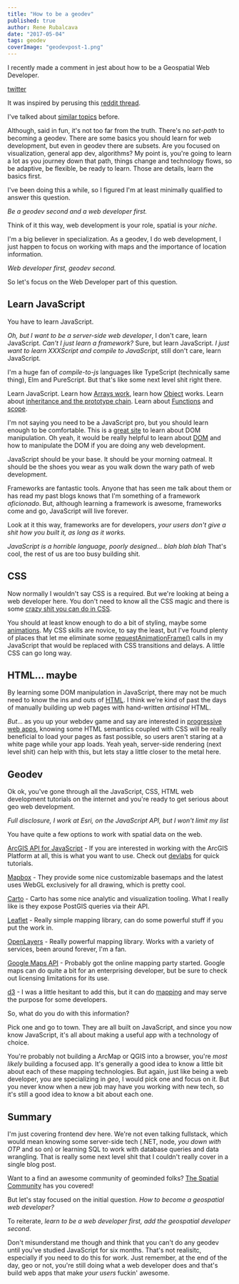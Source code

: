 ```yaml
---
title: "How to be a geodev"
published: true
author: Rene Rubalcava
date: "2017-05-04"
tags: geodev
coverImage: "geodevpost-1.png"
---
```


I recently made a comment in jest about how to be a Geospatial Web Developer.

[twitter](https://twitter.com/odoenet/status/858773180655190016)

It was inspired by perusing this [reddit thread](https://www.reddit.com/r/gis/comments/68ff95/how_to_become_a_geospatial_web_developer/).

I've talked about [similar topics](https://odoe.net/blog/gis-analyst-gis-developer/) before.

Although, said in fun, it's not too far from the truth. There's no _set-path_ to becoming a geodev. There are some basics you should learn for web development, but even in geodev there are subsets. Are you focused on visualization, general app dev, algorithms? My point is, you're going to learn a lot as you journey down that path, things change and technology flows, so be adaptive, be flexible, be ready to learn. Those are details, learn the basics first.

I've been doing this a while, so I figured I'm at least minimally qualified to answer this question.

_Be a geodev second and a web developer first._

Think of it this way, web development is your role, spatial is your _niche_.

I'm a big believer in specialization. As a geodev, I do web development, I just happen to focus on working with maps and the importance of location information.

_Web developer first, geodev second._

So let's focus on the Web Developer part of this question.

## Learn JavaScript

You have to learn JavaScript.

_Oh, but I want to be a server-side web developer_, I don't care, learn JavaScript. _Can't I just learn a framework?_ Sure, but learn JavaScript. _I just want to learn XXXScript and compile to JavaScript_, still don't care, learn JavaScript.

I'm a huge fan of _compile-to-js_ languages like TypeScript (technically same thing), Elm and PureScript. But that's like some next level shit right there.

Learn JavaScript. Learn how [Arrays work](https://developer.mozilla.org/en-US/docs/Web/JavaScript/Reference/Global_Objects/Array), learn how [Object](https://developer.mozilla.org/en-US/docs/Web/JavaScript/Reference/Global_Objects/Object) works. Learn about [inheritance and the prototype chain](https://developer.mozilla.org/en-US/docs/Web/JavaScript/Inheritance_and_the_prototype_chain). Learn about [Functions](https://developer.mozilla.org/en-US/docs/Web/JavaScript/Reference/Global_Objects/Function) and [scope](https://docs.microsoft.com/en-us/scripting/javascript/advanced/variable-scope-javascript).

I'm not saying you need to be a JavaScript pro, but you should learn enough to be comfortable. This is a [great site](https://plainjs.com/javascript/) to learn about DOM manipulation. Oh yeah, it would be really helpful to learn about [DOM](https://developer.mozilla.org/en-US/docs/Web/API/Document_Object_Model/Introduction) and how to manipulate the DOM if you are doing any web development.

JavaScript should be your base. It should be your morning oatmeal. It should be the shoes you wear as you walk down the wary path of web development.

Frameworks are fantastic tools. Anyone that has seen me talk about them or has read my past blogs knows that I'm something of a framework _aficionado_. But, although learning a framework is awesome, frameworks come and go, JavaScript will live forever.

Look at it this way, frameworks are for developers, _your users don't give a shit how you built it, as long as it works._

_JavaScript is a horrible language, poorly designed... blah blah blah_ That's cool, the rest of us are too busy building shit.

## CSS

Now normally I wouldn't say CSS is a required. But we're looking at being a web developer here. You don't need to know all the CSS magic and there is some [crazy shit you can do in CSS](http://www.michaelbromley.co.uk/blog/298/on-building-a-3d-game-with-css).

You should at least know enough to do a bit of styling, maybe some [animations](https://developer.mozilla.org/en-US/docs/Web/CSS/CSS_Animations/Using_CSS_animations). My CSS skills are novice, to say the least, but I've found plenty of places that let me eliminate some [requestAnimationFrame()](https://developer.mozilla.org/en-US/docs/Web/API/window/requestAnimationFrame) calls in my JavaScript that would be replaced with CSS transitions and delays. A little CSS can go long way.

## HTML... maybe

By learning some DOM manipulation in JavaScript, there may not be much need to know the ins and outs of [HTML](https://developer.mozilla.org/en-US/docs/Learn/HTML/Introduction_to_HTML). I think we're kind of past the days of manually building up web pages with hand-written _artisinal_ HTML.

_But_... as you up your webdev game and say are interested in [progressive web apps](https://developers.google.com/web/fundamentals/getting-started/codelabs/your-first-pwapp/), knowing some HTML semantics coupled with CSS will be really beneficial to load your pages as fast possible, so users aren't staring at a white page while your app loads. Yeah yeah, server-side rendering (next level shit) can help with this, but lets stay a little closer to the metal here.

## Geodev

Ok ok, you've gone through all the JavaScript, CSS, HTML web development tutorials on the internet and you're ready to get serious about geo web development.

_Full disclosure, I work at Esri, on the JavaScript API, but I won't limit my list_

You have quite a few options to work with spatial data on the web.

[ArcGIS API for JavaScript](https://developers.arcgis.com/javascript/) - If you are interested in working with the ArcGIS Platform at all, this is what you want to use. Check out [devlabs](https://developers.arcgis.com/labs/) for quick tutorials.

[Mapbox](https://www.mapbox.com/) - They provide some nice customizable basemaps and the latest uses WebGL exclusively for all drawing, which is pretty cool.

[Carto](https://carto.com/) - Carto has some nice analytic and visualization tooling. What I really like is they expose PostGIS queries via their API.

[Leaflet](http://leafletjs.com/) - Really simple mapping library, can do some powerful stuff if you put the work in.

[OpenLayers](https://openlayers.org/) - Really powerful mapping library. Works with a variety of services, been around forever, I'm a fan.

[Google Maps API](https://developers.google.com/maps/) - Probably got the online mapping party started. Google maps can do quite a bit for an enterprising developer, but be sure to check out licensing limitations for its use.

[d3](https://d3js.org/) - I was a little hesitant to add this, but it can do [mapping](http://maptimeboston.github.io/d3-maptime/#/) and may serve the purpose for some developers.

So, what do you do with this information?

Pick one and go to town. They are all built on JavaScript, and since you now know JavaScript, it's all about making a useful app with a technology of choice.

You're probably not building a ArcMap or QGIS into a browser, you're _most likely_ building a focused app. It's generally a good idea to know a little bit about each of these mapping technologies. But again, just like being a web developer, you are specializing in _geo_, I would pick one and focus on it. But you never know when a new job may have you working with new tech, so it's still a good idea to know a bit about each one.

## Summary

I'm just covering frontend dev here. We're not even talking fullstack, which would mean knowing some server-side tech (.NET, node, _you down with OTP_ and so on) or learning SQL to work with database queries and data wrangling. That is really some next level shit that I couldn't really cover in a single blog post.

Want to a find an awesome community of geominded folks? [The Spatial Community](http://thespatialcommunity.org/) has you covered!

But let's stay focused on the initial question. _How to become a geospatial web developer?_

To reiterate, _learn to be a web developer first, add the geospatial developer second_.

Don't misunderstand me though and think that you can't do any geodev until you've studied JavaScript for six months. That's not realisitc, especially if you need to do this for work. Just remember, at the end of the day, geo or not, you're still doing what a web developer does and that's build web apps that make _your users_ fuckin' awesome.
